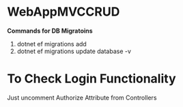 # WebAppMVCCRUD

**Commands for DB Migratoins**
1) dotnet ef migrations add <DBContext>
2) dotnet ef migrations update database -v

# To Check Login Functionality

Just uncomment Authorize Attribute from Controllers

